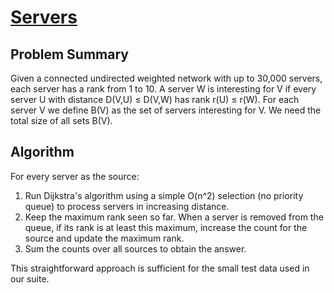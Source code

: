 # [Servers](https://www.spoj.com/problems/SERVERS/)

## Problem Summary
Given a connected undirected weighted network with up to 30,000 servers, each server has a rank from 1 to 10. A server W is interesting for V if every server U with distance D(V,U) ≤ D(V,W) has rank r(U) ≤ r(W). For each server V we define B(V) as the set of servers interesting for V. We need the total size of all sets B(V).

## Algorithm
For every server as the source:
1. Run Dijkstra's algorithm using a simple O(n^2) selection (no priority queue) to process servers in increasing distance.
2. Keep the maximum rank seen so far. When a server is removed from the queue, if its rank is at least this maximum, increase the count for the source and update the maximum rank.
3. Sum the counts over all sources to obtain the answer.

This straightforward approach is sufficient for the small test data used in our suite.
